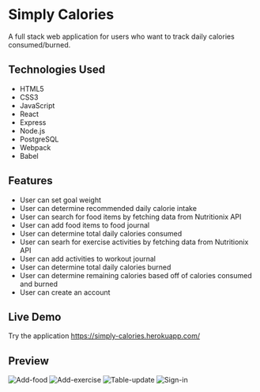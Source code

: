 # Simply Calories

A full stack web application for users who want to track daily calories consumed/burned. 


## Technologies Used
* HTML5
* CSS3
* JavaScript
* React
* Express
* Node.js
* PostgreSQL
* Webpack
* Babel


## Features
* User can set goal weight 
* User can determine recommended daily calorie intake
* User can search for food items by fetching data from Nutritionix API
* User can add food items to food journal
* User can determine total daily calories consumed
* User can searh for exercise activities by fetching data from Nutritionix API
* User can add activities to workout journal
* User can determine total daily calories burned
* User can determine remaining calories based off of calories consumed and burned
* User can create an account   


## Live Demo 
Try the application https://simply-calories.herokuapp.com/


## Preview
![Add-food](https://user-images.githubusercontent.com/74885918/118718628-51eb5f00-b7dc-11eb-8046-3ee9ce52eee1.gif)
![Add-exercise](https://user-images.githubusercontent.com/74885918/118718661-5c0d5d80-b7dc-11eb-8a30-46ab3f756549.gif)
![Table-update](https://user-images.githubusercontent.com/74885918/118718674-616aa800-b7dc-11eb-99e6-59383f54a932.gif)
![Sign-in](https://user-images.githubusercontent.com/74885918/118718685-6596c580-b7dc-11eb-9582-0953fc64f14d.gif)

